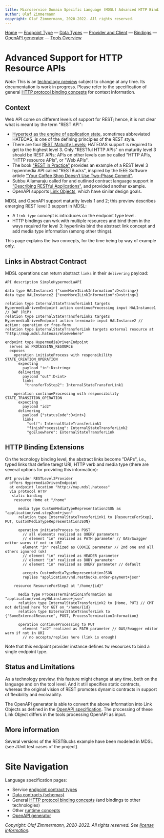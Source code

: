 ```yaml
---
title: Microservice Domain Specific Language (MDSL) Advanced HTTP Binding Concepts
author: Olaf Zimmermann
copyright: Olaf Zimmermann, 2020-2022. All rights reserved.
---
```


[Home](./index) &mdash; [Endpoint Type](./servicecontract) &mdash; [Data Types](./datacontract) &mdash; [Provider and Client](./optionalparts) &mdash; [Bindings](./bindings) &mdash; [OpenAPI generator](./generators/open-api) &mdash; [Tools Overview](./tools)


Advanced Support for HTTP Resource APIs
========================================

*Note:* This is an [technology preview](https://microservice-api-patterns.org/patterns/evolution/ExperimentalPreview) subject to change at any time. Its documentation is work in progress. Please refer to the specification of general [HTTP protocol binding concepts](./bindings) for context information.

## Context 

Web API come on different levels of support for REST; hence, it is not clear what is meant by the term "REST API":

* [Hypertext as the engine of application state](https://en.wikipedia.org/wiki/HATEOAS), sometimes abbreviated HATEOAS, is one of the defining principles of the REST style.
* There are four [REST Maturity Levels](https://martinfowler.com/articles/richardsonMaturityModel.html); HATEOAS support is required to get to the highest level 3. Only "RESTful HTTP APIs" on maturity level 3 should be  REST APIs; APIs on other levels can be called "HTTP APIs, "HTTP resource APIs", or "Web APIs".  
* The book ["REST in Practice"](https://en.wikipedia.org/wiki/HATEOAS) provides an example of a REST level 3 hypermedia API called "RESTBucks", inspired by the IEEE Software article ["Your Coffee Shop Doesn’t Use Two-Phase Commit"](https://ieeexplore.ieee.org/document/1407829).
* Subbu Allamaraju called for and outlined contract language support in ["Describing RESTful Applications"](https://www.infoq.com/articles/subbu-allamaraju-rest/), and provided another example.
* OpenAPI supports [Link Objects](https://swagger.io/specification/#link-object), which have sinilar design goals.

MDSL and OpenAPI support maturity levels 1 and 2; this preview describes emerging REST level 3 support in MDSL:

* A `link type` concept is introduces on the endpoint type level.
* HTTP bindings can wrk with multiple resources and bind them in the ways required for level 3: hyperlinks bind the abstract link concept and add media type information (among other things).

This page explains the two concepts, for the time being by way of example only.

<!--
Let us start with the following domain model:

~~~
This baseline will be provided in a later version.
~~~
-->

## Links in Abstract Contract

MDSL operations can return abstract `links` in their `delivering` payload:

~~~
API description SimpleHypermediaAPI 

data type HALInstance1 {"someMoreILinkInformation":D<string>}
data type HALInstance2 {"evenMoreILinkInformation":D<string>}

relation type InternalStateTransferLink1 targets HypermediaDrivenEndpoint action continueProcessing input HALInstance1 // DAP (RiP)
relation type InternalStateTransferLink2 targets HypermediaDrivenEndpoint action terminate input HALInstance2 // action: operation or free-form
relation type ExternalStateTransferLink targets external resource at "http://map.mdsl.hateoas/elsewehere"

endpoint type HypermediaDrivenEndpoint
  serves as PROCESSING_RESOURCE
  exposes
    operation initiateProcess with responsibility STATE_CREATION_OPERATION
      expecting
        payload "in":D<string>
      delivering
        payload "out":D<int>
        links 
         "transferToStep2": InternalStateTransferLink1 
      
    operation continueProcessing with responsibility STATE_TRANSITION_OPERATION
      expecting
        payload "id2" 
      delivering
        payload {"statusCode":D<int>}
        links 
          "self": InternalStateTransferLink1
          "finishProcessing": InternalStateTransferLink2 
          "goElsewhere": ExternalStateTransferLink               
~~~

<!-- TODO talk reader through code -->

## HTTP Binding Extensions

On the tecnology binding level, the abstract links become "DAPs", i.e., typed links that define taregt URI, HTTP verb and media type (there are several options for providing this information): 

~~~
API provider RESTLevel3Provider
  offers HypermediaDrivenEndpoint
  at endpoint location "http://map.mdsl.hateoas"
  via protocol HTTP
   static binding
    resource Home at "/home"
     
      media type CustomMediaTypeRepresentationJSON as "application/vnd.step2cmt+json"
      relation type InternalStateTransferLink1 to {ResourceForStep2, PUT, CustomMediaTypeRepresentationJSON} 
                
      operation initiateProcess to POST
        // all elements realized as QUERY parameters
        // element "in" realized as PATH parameter // OAS/Swagger editor warns if not in URI
        element "in" realized as COOKIE parameter // 2nd one and all others ignored (ok)
        // element "in" realized as HEADER parameter 
        // element "in" realized as BODY parameter
        // element "in" realized as QUERY parameter // default
    
        accepts CustomMediaTypeRepresentationJSON 
        replies "application/vnd.restbucks.order-payment+json" 
    
    resource ResourceForStep2 at "/home/{id}"
      
      media type ProcessTerminationInformation as "application/vnd.myHALinstance+json" 
      relation type InternalStateTransferLink2 to {Home, PUT} // CMT not defined here for GET on "/home/{id} 
      relation type ExternalStateTransferLink to {"SomeExternalResource", POST, ProcessTerminationInformation} 
      
      operation continueProcessing to PUT
        element "id2" realized as PATH parameter // OAS/Swagger editor warn if not in URI
        // no accepts/replies here (link is enough)
~~~

Note that this endpoint provider instance defines tw resources to bind a single endpoint type.

<!-- TODO talk reader through code -->

## Status and Limitations

As a technology preview, this feature might change at any time, both on the language and on the tool level. And it still specifies static contracts, whereas the original vision of REST promotes dynamic contracts in support of flexibility and evolvability. <!-- TODO bring MDSL to runtime via annotation processing -->

The OpenAPI generator is able to convert the above information into Link Objects as defined in the [OpenAPI specification](https://swagger.io/specification/). The processing of these Link Object differs in the tools processing OpenAPI as input. <!-- true HATEOAS? -->

## More information

Several versions of the RESTBucks example have been modeled in MDSL (see JUnit test cases of the project).


# Site Navigation

Language specification pages:

* Service [endpoint contract types](./servicecontract)
* [Data contracts (schemas)](./datacontract)
* General [HTTP protocol binding concepts](./bindings) (and bindings to other technologies)
* Other [runtime concepts](./optionalparts)
* [OpenAPI generator](./generators/open-api)

*Copyright: Olaf Zimmermann, 2020-2022. All rights reserved. See [license information](https://github.com/Microservice-API-Patterns/MDSL-Specification/blob/master/LICENSE).*

<!-- *EOF* -->
